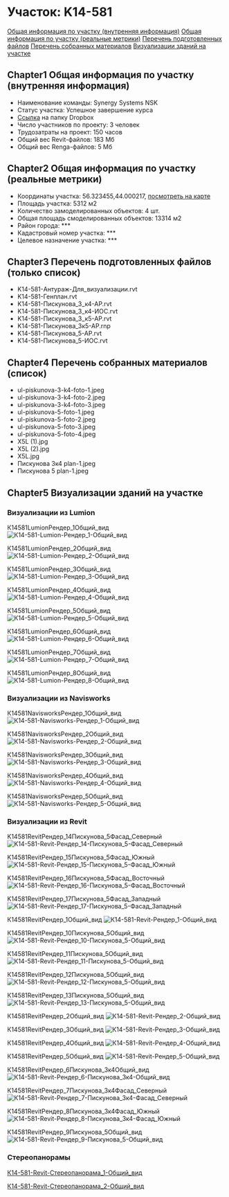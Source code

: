 # Участок: K14-581

[Общая информация по участку (внутренняя информация)](#Chapter1)
[Общая информация по участку (реальные метрики)](#Chapter2)
[Перечень подготовленных файлов](#Chapter3)
[Перечень собранных материалов](#Chapter4)
[Визуализации зданий на участке](#Chapter5)

## <a id="test">Chapter1</a> Общая информация по участку (внутренняя информация)
+ Наименование команды: Synergy Systems NSK
+ Статус участка: Успешное завершение курса
+ [Ссылка](https://www.dropbox.com/sh/wvvgv1nw1iqred9/AACICxPpAbxFRo4l-aepEGC1a/K14_581?dl=0) на папку Dropbox
+ Число участников по проекту: 3 человек
+ Трудозатраты на проект: 150 часов
+ Общий вес Revit-файлов: 183 Мб
+ Общий вес Renga-файлов: 5 Мб
## <a id="test">Chapter2</a> Общая информация по участку (реальные метрики)
+ Координаты участка: 56.323455,44.000217, [посмотреть на карте](yandex.ru/maps/47/nizhny-novgorod/?ll=56.323455%2C44.000217&z=19)
+ Площадь участка: 5312 м2
+ Количество замоделированных объектов: 4 шт.
+ Общая площадь смоделированных объектов: 13314 м2
+ Район города: *** 
+ Кадастровый номер участка: *** 
+ Целевое назначение участка: *** 
## <a id="test">Chapter3</a> Перечень подготовленных файлов (только список)
+ K14-581-Антураж-Для_визуализации.rvt
+ K14-581-Генплан.rvt
+ K14-581-Пискунова_3_к4-АР.rvt
+ K14-581-Пискунова_3_к4-ИОС.rvt
+ K14-581-Пискунова_3_к5-АР.rvt
+ K14-581-Пискунова_3к5-АР.rnp
+ K14-581-Пискунова_5-АР.rvt
+ K14-581-Пискунова_5-ИОС.rvt
## <a id="test">Chapter4</a> Перечень собранных материалов (список)
+ ul-piskunova-3-k4-foto-1.jpeg
+ ul-piskunova-3-k4-foto-2.jpeg
+ ul-piskunova-3-k4-foto-3.jpeg
+ ul-piskunova-5-foto-1.jpeg
+ ul-piskunova-5-foto-2.jpeg
+ ul-piskunova-5-foto-3.jpeg
+ ul-piskunova-5-foto-4.jpeg
+ X5L (1).jpg
+ X5L (2).jpg
+ X5L.jpg
+ Пискунова 3к4 plan-1.jpeg
+ Пискунова 5 plan-1.jpeg
## <a id="test">Chapter5</a> Визуализации зданий на участке
### Визуализации из Lumion
К14581LumionРендер_1Общий_вид
![К14-581-Lumion-Рендер_1-Общий_вид](/Images/K14_581/К14-581-Lumion-Рендер_1-Общий_вид_Compressed.jpg)

К14581LumionРендер_2Общий_вид
![К14-581-Lumion-Рендер_2-Общий_вид](/Images/K14_581/К14-581-Lumion-Рендер_2-Общий_вид_Compressed.jpg)

К14581LumionРендер_3Общий_вид
![К14-581-Lumion-Рендер_3-Общий_вид](/Images/K14_581/К14-581-Lumion-Рендер_3-Общий_вид_Compressed.jpg)

К14581LumionРендер_4Общий_вид
![К14-581-Lumion-Рендер_4-Общий_вид](/Images/K14_581/К14-581-Lumion-Рендер_4-Общий_вид_Compressed.jpg)

К14581LumionРендер_5Общий_вид
![К14-581-Lumion-Рендер_5-Общий_вид](/Images/K14_581/К14-581-Lumion-Рендер_5-Общий_вид_Compressed.jpg)

К14581LumionРендер_6Общий_вид
![К14-581-Lumion-Рендер_6-Общий_вид](/Images/K14_581/К14-581-Lumion-Рендер_6-Общий_вид_Compressed.jpg)

К14581LumionРендер_7Общий_вид
![К14-581-Lumion-Рендер_7-Общий_вид](/Images/K14_581/К14-581-Lumion-Рендер_7-Общий_вид_Compressed.jpg)

К14581LumionРендер_8Общий_вид
![К14-581-Lumion-Рендер_8-Общий_вид](/Images/K14_581/К14-581-Lumion-Рендер_8-Общий_вид_Compressed.jpg)

### Визуализации из Navisworks
К14581NavisworksРендер_1Общий_вид
![К14-581-Navisworks-Рендер_1-Общий_вид](/Images/K14_581/К14-581-Navisworks-Рендер_1-Общий_вид_Compressed.jpg)

К14581NavisworksРендер_2Общий_вид
![К14-581-Navisworks-Рендер_2-Общий_вид](/Images/K14_581/К14-581-Navisworks-Рендер_2-Общий_вид_Compressed.jpg)

К14581NavisworksРендер_3Общий_вид
![К14-581-Navisworks-Рендер_3-Общий_вид](/Images/K14_581/К14-581-Navisworks-Рендер_3-Общий_вид_Compressed.jpg)

К14581NavisworksРендер_4Общий_вид
![К14-581-Navisworks-Рендер_4-Общий_вид](/Images/K14_581/К14-581-Navisworks-Рендер_4-Общий_вид_Compressed.jpg)

К14581NavisworksРендер_5Общий_вид
![К14-581-Navisworks-Рендер_5-Общий_вид](/Images/K14_581/К14-581-Navisworks-Рендер_5-Общий_вид_Compressed.jpg)

### Визуализации из Revit
K14581RevitРендер_14Пискунова_5Фасад_Северный
![K14-581-Revit-Рендер_14-Пискунова_5-Фасад_Северный](/Images/K14_581/K14-581-Revit-Рендер_14-Пискунова_5-Фасад_Северный_Compressed.jpg)

K14581RevitРендер_15Пискунова_5Фасад_Южный
![K14-581-Revit-Рендер_15-Пискунова_5-Фасад_Южный](/Images/K14_581/K14-581-Revit-Рендер_15-Пискунова_5-Фасад_Южный_Compressed.jpg)

K14581RevitРендер_16Пискунова_5Фасад_Восточный
![K14-581-Revit-Рендер_16-Пискунова_5-Фасад_Восточный](/Images/K14_581/K14-581-Revit-Рендер_16-Пискунова_5-Фасад_Восточный_Compressed.jpg)

K14581RevitРендер_17Пискунова_5Фасад_Западный
![K14-581-Revit-Рендер_17-Пискунова_5-Фасад_Западный](/Images/K14_581/K14-581-Revit-Рендер_17-Пискунова_5-Фасад_Западный_Compressed.jpg)

К14581RevitРендер_1Общий_вид
![К14-581-Revit-Рендер_1-Общий_вид](/Images/K14_581/К14-581-Revit-Рендер_1-Общий_вид_Compressed.jpg)

К14581RevitРендер_10Пискунова_5Общий_вид
![К14-581-Revit-Рендер_10-Пискунова_5-Общий_вид](/Images/K14_581/К14-581-Revit-Рендер_10-Пискунова_5-Общий_вид_Compressed.jpg)

К14581RevitРендер_11Пискунова_5Общий_вид
![К14-581-Revit-Рендер_11-Пискунова_5-Общий_вид](/Images/K14_581/К14-581-Revit-Рендер_11-Пискунова_5-Общий_вид_Compressed.jpg)

К14581RevitРендер_12Пискунова_5Общий_вид
![К14-581-Revit-Рендер_12-Пискунова_5-Общий_вид](/Images/K14_581/К14-581-Revit-Рендер_12-Пискунова_5-Общий_вид_Compressed.jpg)

К14581RevitРендер_13Пискунова_5Общий_вид
![К14-581-Revit-Рендер_13-Пискунова_5-Общий_вид](/Images/K14_581/К14-581-Revit-Рендер_13-Пискунова_5-Общий_вид_Compressed.jpg)

К14581RevitРендер_2Общий_вид
![К14-581-Revit-Рендер_2-Общий_вид](/Images/K14_581/К14-581-Revit-Рендер_2-Общий_вид_Compressed.jpg)

К14581RevitРендер_3Общий_вид
![К14-581-Revit-Рендер_3-Общий_вид](/Images/K14_581/К14-581-Revit-Рендер_3-Общий_вид_Compressed.jpg)

К14581RevitРендер_4Общий_вид
![К14-581-Revit-Рендер_4-Общий_вид](/Images/K14_581/К14-581-Revit-Рендер_4-Общий_вид_Compressed.jpg)

К14581RevitРендер_5Общий_вид
![К14-581-Revit-Рендер_5-Общий_вид](/Images/K14_581/К14-581-Revit-Рендер_5-Общий_вид_Compressed.jpg)

К14581RevitРендер_6Пискунова_3к4Общий_вид
![К14-581-Revit-Рендер_6-Пискунова_3к4-Общий_вид](/Images/K14_581/К14-581-Revit-Рендер_6-Пискунова_3к4-Общий_вид_Compressed.jpg)

К14581RevitРендер_7Пискунова_3к4Фасад_Северный
![К14-581-Revit-Рендер_7-Пискунова_3к4-Фасад_Северный](/Images/K14_581/К14-581-Revit-Рендер_7-Пискунова_3к4-Фасад_Северный_Compressed.jpg)

К14581RevitРендер_8Пискунова_3к4Фасад_Южный
![К14-581-Revit-Рендер_8-Пискунова_3к4-Фасад_Южный](/Images/K14_581/К14-581-Revit-Рендер_8-Пискунова_3к4-Фасад_Южный_Compressed.jpg)

К14581RevitРендер_9Пискунова_5Общий_вид
![К14-581-Revit-Рендер_9-Пискунова_5-Общий_вид](/Images/K14_581/К14-581-Revit-Рендер_9-Пискунова_5-Общий_вид_Compressed.jpg)

### Стереопанорамы
[К14-581-Revit-Стереопанорама_1-Общий_вид](https://pano.autodesk.com/pano.html?url=jpgs/e111f153-0af1-43ac-9ab6-07f6dc285602&version=2)

[К14-581-Revit-Стереопанорама_2-Общий_вид](https://pano.autodesk.com/pano.html?url=jpgs/25d5a7ed-5836-4db9-a48f-e0f89b35db29&version=2)

